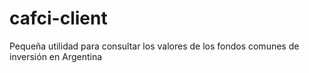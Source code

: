 # cafci-client
Pequeña utilidad para consultar los valores de los fondos comunes de inversión en Argentina
